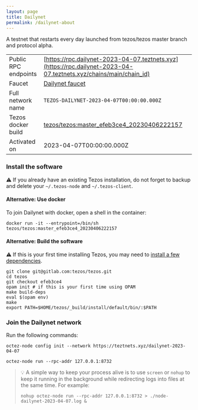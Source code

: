 ```yaml
---
layout: page
title: Dailynet
permalink: /dailynet-about
---
```


A testnet that restarts every day launched from tezos/tezos master branch and protocol alpha.

| | |
|-------|---------------------|
| Public RPC endpoints | [https://rpc.dailynet-2023-04-07.teztnets.xyz](https://rpc.dailynet-2023-04-07.teztnets.xyz/chains/main/chain_id)<br/> |
| Faucet | [Dailynet faucet](https://faucet.dailynet-2023-04-07.teztnets.xyz) |
| Full network name | `TEZOS-DAILYNET-2023-04-07T00:00:00.000Z` |
| Tezos docker build | [tezos/tezos:master_efeb3ce4_20230406222157](https://hub.docker.com/r/tezos/tezos/tags?page=1&ordering=last_updated&name=master_efeb3ce4_20230406222157) |
| Activated on | 2023-04-07T00:00:00.000Z |





### Install the software

⚠️  If you already have an existing Tezos installation, do not forget to backup and delete your `~/.tezos-node` and `~/.tezos-client`.



#### Alternative: Use docker

To join Dailynet with docker, open a shell in the container:

```
docker run -it --entrypoint=/bin/sh tezos/tezos:master_efeb3ce4_20230406222157
```

#### Alternative: Build the software

⚠️  If this is your first time installing Tezos, you may need to [install a few dependencies](https://tezos.gitlab.io/introduction/howtoget.html#setting-up-the-development-environment-from-scratch).

```
git clone git@gitlab.com:tezos/tezos.git
cd tezos
git checkout efeb3ce4
opam init # if this is your first time using OPAM
make build-deps
eval $(opam env)
make
export PATH=$HOME/tezos/_build/install/default/bin/:$PATH
```

### Join the Dailynet network

Run the following commands:

```
octez-node config init --network https://teztnets.xyz/dailynet-2023-04-07

octez-node run --rpc-addr 127.0.0.1:8732
```

> 💡 A simple way to keep your process alive is to use `screen` or `nohup` to keep it running in the background while redirecting logs into files at the same time. For example:
>
> ```bash=13
> nohup octez-node run --rpc-addr 127.0.0.1:8732 > ./node-dailynet-2023-04-07.log &
> ```


